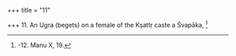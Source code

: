+++
title = "11"

+++
11. An Ugra (begets) on a female of the Kṣattṛ caste a Śvapāka, [^5] 


[^5]:  -12. Manu X, 19.
